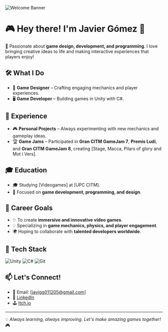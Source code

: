 ![Welcome Banner](https://source.unsplash.com/1600x400/?gaming,technology)

# 🎮 Hey there! I'm Javier Gómez 👋

🚀 Passionate about **game design, development, and programming**. I love bringing creative ideas to life and making interactive experiences that players enjoy!

## 🛠️ What I Do
- 🎨 **Game Designer** – Crafting engaging mechanics and player experiences.
- 🖥️ **Game Developer** – Building games in Unity with C#.

## 💼 Experience
- 🎮 **Personal Projects** – Always experimenting with new mechanics and gameplay ideas.
- 🏆 **Game Jams** – Participated in **Gran CITM GameJam 7**, **Premis Ludi**, and **Gran CITM GameJam 8**,  creating [Stage, Macca, Pilars of glory and Mot i Vers].

## 🎓 Education
- 🎓 Studying [Videogames] at [UPC CITM].
- 🏫 Focused on **game development, programming, and design**.

## 🎯 Career Goals
- ✨ To create **immersive and innovative video games**.
- 💡 Specializing in **game mechanics, physics, and player engagement**.
- 🌍 Hoping to collaborate with **talented developers worldwide**.

## 🔧 Tech Stack
![Unity](https://img.shields.io/badge/Engine-Unity-000?style=for-the-badge&logo=unity)
![C#](https://img.shields.io/badge/Code-C%23-239120?style=for-the-badge&logo=c-sharp)
![Git](https://img.shields.io/badge/Version%20Control-Git-F05032?style=for-the-badge&logo=git)

## 📫 Let's Connect!
- 📧 Email: [javigg011205@gmail.com]
- 🔗 [LinkedIn](https://www.linkedin.com/in/javier-g%C3%B3mez-gonz%C3%A1lez-98b409303)
- 🕹️ [Itch.io](https://javiergg14.itch.io/)

---
💡 *Always learning, always improving. Let's make amazing games together!* 🎮
